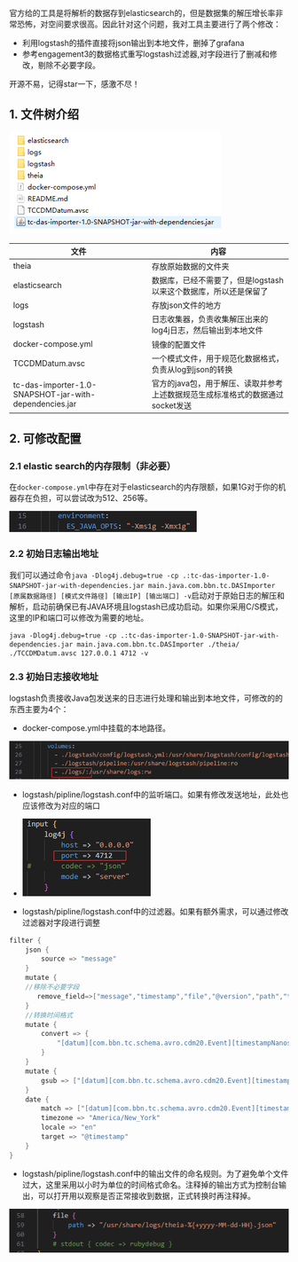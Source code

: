 官方给的工具是将解析的数据存到elasticsearch的，但是数据集的解压增长率非常恐怖，对空间要求很高。因此针对这个问题，我对工具主要进行了两个修改：
 - 利用logstash的插件直接将json输出到本地文件，删掉了grafana
 - 参考engagement3的数据格式重写logstash过滤器,对字段进行了删减和修改，剔除不必要字段。

开源不易，记得star一下，感激不尽！
## 1. 文件树介绍
![image-20230807112843855](https://raw.githubusercontent.com/LDragon-yu/blog-img/main/202308071128893.png)

| 文件                                                   | 内容                                                         |
| ------------------------------------------------------ | ------------------------------------------------------------ |
| theia                                                  | 存放原始数据的文件夹                                         |
| elasticsearch                                          | 数据库，已经不需要了，但是logstash以来这个数据库，所以还是保留了 |
| logs                                                   | 存放json文件的地方                                           |
| logstash                                               | 日志收集器，负责收集解压出来的log4j日志，然后输出到本地文件  |
| docker-compose.yml                                     | 镜像的配置文件                                               |
| TCCDMDatum.avsc                                        | 一个模式文件，用于规范化数据格式，负责从log到json的转换      |
| tc-das-importer-1.0-SNAPSHOT-jar-with-dependencies.jar | 官方的java包，用于解压、读取并参考上述数据规范生成标准格式的数据通过socket发送 |
## 2. 可修改配置
### 2.1 elastic search的内存限制（非必要）
在`docker-compose.yml`中存在对于elasticsearch的内存限额，如果1G对于你的机器存在负担，可以尝试改为512、256等。

![image-20230807112938157](https://raw.githubusercontent.com/LDragon-yu/blog-img/main/202308071129194.png#pic_center)

### 2.2 初始日志输出地址
我们可以通过命令`java -Dlog4j.debug=true -cp .:tc-das-importer-1.0-SNAPSHOT-jar-with-dependencies.jar main.java.com.bbn.tc.DASImporter [原属数据路径] [模式文件路径] [输出IP] [输出端口] -v`启动对于原始日志的解压和解析，启动前确保已有JAVA环境且logstash已成功启动。如果你采用C/S模式，这里的IP和端口可以修改为需要的地址。
```shell
java -Dlog4j.debug=true -cp .:tc-das-importer-1.0-SNAPSHOT-jar-with-dependencies.jar main.java.com.bbn.tc.DASImporter ./theia/ ./TCCDMDatum.avsc 127.0.0.1 4712 -v
```
### 2.3 初始日志接收地址
logstash负责接收Java包发送来的日志进行处理和输出到本地文件，可修改的的东西主要为4个：

 - docker-compose.yml中挂载的本地路径。

![image-20230807113010247](https://raw.githubusercontent.com/LDragon-yu/blog-img/main/202308071130284.png)

 - logstash/pipline/logstash.conf中的监听端口。如果有修改发送地址，此处也应该修改为对应的端口

 - ![image-20230807113035922](https://raw.githubusercontent.com/LDragon-yu/blog-img/main/202308071130951.png)
 - logstash/pipline/logstash.conf中的过滤器。如果有额外需求，可以通过修改过滤器对字段进行调整

```cpp
filter {
    json {
        source => "message"
    }
    mutate {
    //移除不必要字段
       remove_field=>["message","timestamp","file","@version","path","thread","host","method","priority","logger_name","class"]
    }
    //转换时间格式
    mutate {
        convert => {
            "[datum][com.bbn.tc.schema.avro.cdm20.Event][timestampNanos]" => "string"
        }
    }
    mutate {
        gsub => ["[datum][com.bbn.tc.schema.avro.cdm20.Event][timestampNanos]", "\d{6}$", ""]
    }
    date {
        match => ["[datum][com.bbn.tc.schema.avro.cdm20.Event][timestampNanos]", "UNIX_MS"]
        timezone => "America/New_York"
        locale => "en"  
        target => "@timestamp"
    }
}
```
 - logstash/pipline/logstash.conf中的输出文件的命名规则。为了避免单个文件过大，这里采用以小时为单位的时间格式命名。注释掉的输出方式为控制台输出，可以打开用以观察是否正常接收到数据，正式转换时再注释掉。

![image-20230807113109132](https://raw.githubusercontent.com/LDragon-yu/blog-img/main/202308071131163.png)